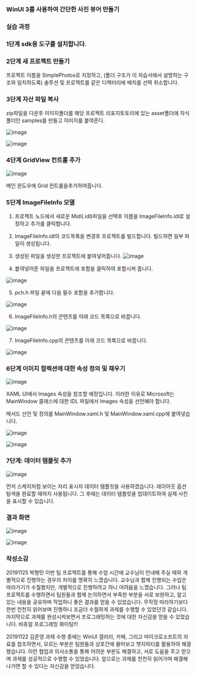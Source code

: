 ### WinUI 3를 사용하여 간단한 사진 뷰어 만들기

### 실습 과정 

### 1단계 sdk용 도구를 설치합니다.

### 2단계 새 프로젝트 만들기

프로젝트 이름을 SimplePhotos로 지정하고, (폴더 구조가 이 자습서에서 설명하는 구조와 일치하도록) 솔루션 및 프로젝트를 같은 디렉터리에 배치를 선택 취소합니다.

### 3단계 자산 파일 복사

zip파일을 다운후 이미지폴더를 해당 프로젝트 리포지토토리에 있는 asset폴더에 자식폴더인 samples를 만들고 이미지를 붙여준다.

![image](https://github.com/qkrgudals1030/viewer/assets/50895124/9dc9dc76-b0e5-4708-bf18-2adb0e652830)

![image](https://github.com/qkrgudals1030/viewer/assets/50895124/5c33234a-19fb-4eb4-ac1b-fd02f9e672ad)


### 4단계 GridView 컨트롤 추가

![image](https://github.com/qkrgudals1030/viewer/assets/50895124/4d55566c-9857-4477-9d60-33752f9268ac)

메인 윈도우에 Grid 컨트롤을추가하여줍니다. 

### 5단계 ImageFileInfo 모델

1. 프로젝트 노드에서 새로운 Midl(.idl)파일을 선택후 이름을 ImageFileInfo.idl로 설정하고 추가를 클릭합니다.
  
2. ImageFileInfo.idl의 코드목록을 변경후 프로젝트를 빌드합니다. 빌드하면 일부 파일이 생성됩니다.
  
3. 생성된 파일을 생성한 프로젝트에 붙여넣어줍니다.
![image](https://github.com/qkrgudals1030/viewer/assets/50895124/afc2ebd3-4935-4a78-830f-56e776466348)


4. 붙여넣어준 파일을 프로젝트에 포함을 클릭하여 포함시켜 줍니다.

![image](https://github.com/qkrgudals1030/viewer/assets/50895124/2764c2dc-c948-4af9-b062-56f2f09d306f)

5. pch.h 파일 끝에 다음 필수 포함을 추가합니다.

![image](https://github.com/qkrgudals1030/viewer/assets/50895124/8b112930-e278-4e7b-9752-75ed51e710f7)

6. ImageFileInfo.h의 콘텐츠를 아래 코드 목록으로 바꿉니다.

![image](https://github.com/qkrgudals1030/viewer/assets/50895124/754c9e77-96c4-4a38-a034-ba599fcb47aa)


7. ImageFileInfo.cpp의 콘텐츠를 아래 코드 목록으로 바꿉니다.

![image](https://github.com/qkrgudals1030/viewer/assets/50895124/1823070e-f6ce-4208-813e-08e3f057f700)

### 6단계 이미지 컬렉션에 대한 속성 정의 및 채우기

![image](https://github.com/qkrgudals1030/viewer/assets/50895124/8b4d8dac-528e-4d3d-bb82-5996b3b5227d)

XAML UI에서 Images 속성을 참조할 예정입니다. 이러한 이유로 Microsoft는 MainWindow 클래스에 대한 IDL 파일에서 Images 속성을 선언해야 합니다.

메서드 선언 및 정의를 MainWindow.xaml.h 및 MainWindow.xaml.cpp에 붙여넣습니다.

![image](https://github.com/qkrgudals1030/viewer/assets/50895124/d38e50c2-6361-4fa4-b4e4-6447d03106a1)


![image](https://github.com/qkrgudals1030/viewer/assets/50895124/79b265bb-8a67-47fd-8d1b-00e8e690b858)


### 7단계: 데이터 템플릿 추가

![image](https://github.com/qkrgudals1030/viewer/assets/50895124/f081f2f6-f198-4c5e-b78c-7deb8c38e7bd)

먼저 스케치처럼 보이는 자리 표시자 데이터 템플릿을 사용하겠습니다. 레이아웃 옵션 탐색을 완료할 때까지 사용됩니다. 그 후에는 데이터 템플릿을 업데이트하여 실제 사진을 표시할 수 있습니다.

### 결과 화면

![image](https://github.com/qkrgudals1030/viewer/assets/50895124/bf022f0e-1b4f-465d-a9fe-09f017b01464)

![image](https://github.com/qkrgudals1030/viewer/assets/50895124/fcff6641-02ae-4ad6-b51a-53fcbccda036)

### 작성소감

20191125 박형민 이번 팀 프로젝트를 통해 수업 시간에 교수님이 안내해 주실 때와 개별적으로 진행하는 경우의 차이를 명확히 느꼈습니다. 교수님과 함께 진행되는 수업은 따라가기가 수월했지만, 개별적으로 진행하려고 하니 어려움을 느꼈습니다. 그러나 팀 프로젝트를 수행하면서 팀원들과 함께 논의하면서 부족한 부분을 서로 보완하고, 알고 있는 내용을 공유하며 작업하니 좋은 결과를 얻을 수 있었습니다. 무작정 따라하기보다 한번 천천히 읽어보며 진행하니 조금더 수월하게 과제를 수행할 수 있었던것 같습니다. 마지막으로 과제를 완성시켜보면서 프로그래밍하는 것에 대한 자신감을 얻을 수 있었습니다. 비쥬얼 프로그래밍 화이팅!!!

20191122 김준영 과제 수행 중에는 WinUI 갤러리, 카페, 그리고 마이크로소프트의 자료를 참조하면서, 모르는 부분은 팀원들과 상호간에 물어보고 챗지피티를 활용하여 해결했습니다. 이런 협업과 의사소통을 통해 어려운 부분도 해결하고, 서로 도움을 주고 받으며 과제를 성공적으로 수행할 수 있었습니다. 앞으로는 과제를 천천히 읽어가며 해결해 나가면 할 수 있다는 자신감을 얻었습니다.





